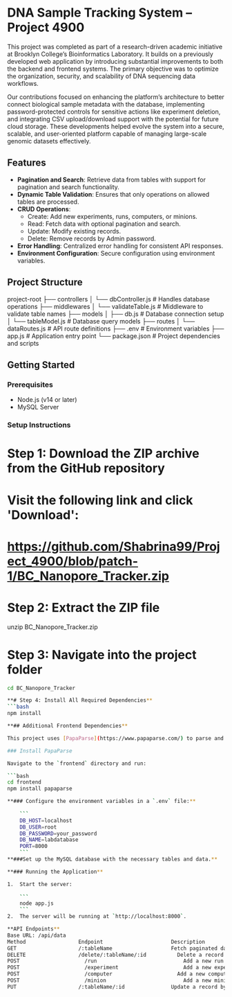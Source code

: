 # DNA Sample Tracking System – Project 4900

This project was completed as part of a research-driven academic initiative at Brooklyn College’s Bioinformatics Laboratory. It builds on a previously developed web application by introducing substantial improvements to both the backend and frontend systems. The primary objective was to optimize the organization, security, and scalability of DNA sequencing data workflows.

Our contributions focused on enhancing the platform’s architecture to better connect biological sample metadata with the database, implementing password-protected controls for sensitive actions like experiment deletion, and integrating CSV upload/download support with the potential for future cloud storage. These developments helped evolve the system into a secure, scalable, and user-oriented platform capable of managing large-scale genomic datasets effectively.

## Features

- **Pagination and Search**: Retrieve data from tables with support for pagination and search functionality.
- **Dynamic Table Validation**: Ensures that only operations on allowed tables are processed.
- **CRUD Operations**:
  - Create: Add new experiments, runs, computers, or minions.
  - Read: Fetch data with optional pagination and search.
  - Update: Modify existing records.
  - Delete: Remove records by Admin password.
- **Error Handling**: Centralized error handling for consistent API responses.
- **Environment Configuration**: Secure configuration using environment variables.

## Project Structure
project-root
├── controllers
│ └── dbController.js # Handles database operations
├── middlewares
│ └── validateTable.js # Middleware to validate table names
├── models
│ ├── db.js # Database connection setup
│ └── tableModel.js # Database query models
├── routes
│ └── dataRoutes.js # API route definitions
├── .env # Environment variables
├── app.js # Application entry point
└── package.json # Project dependencies and scripts
## Getting Started

### Prerequisites

- Node.js (v14 or later)
- MySQL Server

### Setup Instructions
# Step 1: Download the ZIP archive from the GitHub repository
# Visit the following link and click 'Download':
# https://github.com/Shabrina99/Project_4900/blob/patch-1/BC_Nanopore_Tracker.zip

# Step 2: Extract the ZIP file
unzip BC_Nanopore_Tracker.zip

# Step 3: Navigate into the project folder
```bash
cd BC_Nanopore_Tracker

**# Step 4: Install All Required Dependencies**
```bash
npm install

**## Additional Frontend Dependencies**

This project uses [PapaParse](https://www.papaparse.com/) to parse and export CSV files in the browser.

### Install PapaParse

Navigate to the `frontend` directory and run:

```bash
cd frontend
npm install papaparse

**### Configure the environment variables in a `.env` file:**
    
    ```
    DB_HOST=localhost
    DB_USER=root
    DB_PASSWORD=your_password
    DB_NAME=labdatabase
    PORT=8000
    ```
**###Set up the MySQL database with the necessary tables and data.**

**### Running the Application**

1.  Start the server:
    
    ```
    node app.js
    ```
2.  The server will be running at `http://localhost:8000`.

**API Endpoints**
Base URL: /api/data
Method	               Endpoint	                     Description
GET	                   /:tableName	                 Fetch paginated data for a table
DELETE	               /delete/:tableName/:id	       Delete a record by ID
POST	                 /run	                         Add a new run record
POST	                 /experiment	                 Add a new experiment record
POST	                 /computer                     Add a new computer record
POST	                 /minion	                     Add a new minion record
PUT	                   /:tableName/:id	             Update a record by ID

